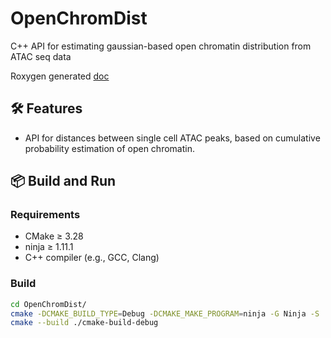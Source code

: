 # OpenChromDist

C++ API for estimating gaussian-based open chromatin distribution 
from ATAC seq data

Roxygen generated [doc](https://gautierstoll.github.io/OpenChromDist/index.html)

## 🛠 Features

- API for distances between single cell ATAC peaks, based on cumulative probability estimation of open chromatin.


## 📦 Build and Run

### Requirements

- CMake ≥ 3.28
- ninja ≥ 1.11.1
- C++ compiler (e.g., GCC, Clang)

### Build



```bash
cd OpenChromDist/
cmake -DCMAKE_BUILD_TYPE=Debug -DCMAKE_MAKE_PROGRAM=ninja -G Ninja -S . -B ./cmake-build-debug
cmake --build ./cmake-build-debug
